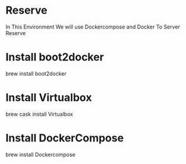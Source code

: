 # Reserve
In This Environment We will use Dockercompose and Docker To Server Reserve
# Install boot2docker
brew install boot2docker
# Install Virtualbox
brew cask install Virtualbox
# Install DockerCompose
brew install Dockercompose

